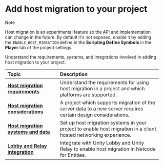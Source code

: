 # Add host migration to your project

> [!NOTE]
> Host migration is an experimental feature so the API and implementation can change in the future. By default it's not exposed, enable it by adding the `ENABLE_HOST_MIGRATION` define in the __Scripting Define Symbols__ in the __Player__ tab of the project settings.

Understand the requirements, systems, and integrations involved in adding host migration to your project.

| **Topic**                       | **Description**                  |
| :------------------------------ | :------------------------------- |
| **[Host migration requirements](host-migration-requirements.md)** | Understand the requirements for using host migration in a project and which platforms are supported. |
| **[Host migration considerations](host-migration-considerations.md)** | A project which supports migration of the server data to a new server requires certain design considerations.
| **[Host migration systems and data](host-migration-systems.md)** | Set up host migration systems in your project to enable host migration in a client hosted networking experience. |
| **[Lobby and Relay integration](lobby-relay-integration.md)**  | Integrate with Unity Lobby and Unity Relay to enable host migration in Netcode for Entities. |
